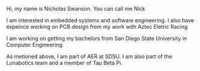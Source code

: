 Hi, my name is Nicholas Swanson. You can call me Nick

I am interested in embedded systems and software engineering. I also have expeince working on PCB design from my work with Aztec Eletric Racing

I am working on getting my bachelors from San Diego State University in Computer Engineering.

As metioned above, I am part of AER at SDSU. I am also part of the Lunabotics team and a member of Tau Beta Pi.
